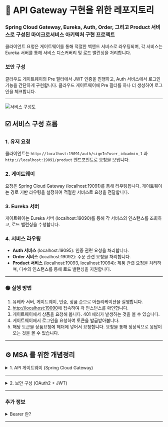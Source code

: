 # 📘 API Gateway 구현을 위한 레포지토리

### Spring Cloud Gateway, Eureka, Auth, Order, 그리고 Product 서비스로 구성된 마이크로서비스 아키텍처 구현 프로젝트
클라이언트 요청은 게이트웨이를 통해 적절한 백엔드 서비스로 라우팅되며, 각 서비스는 Eureka 서버를 통해 서비스 디스커버리 및 로드 밸런싱을 처리합니다.

### 보안 구성
클라우드 게이트웨이의 Pre 필터에서 JWT 인증을 진행하고, Auth 서비스에서 로그인 기능을 간단하게 구현합니다. 클라우드 게이트웨이에 Pre 필터를 하나 더 생성하여 로그인을 체크합니다.

---

![서비스 구성도](https://github.com/user-attachments/assets/8da3878c-1c2b-41ca-9a07-a392a7fc37fc)

## ☑️ 서비스 구성 흐름

### 1. 유저 요청

클라이언트는 `http://localhost:19091/auth/signIn?user_id=admin_1` 과 `http://localhost:19091/product` 엔드포인트로 요청을 보냅니다.

### 2. 게이트웨이

요청은 Spring Cloud Gateway (localhost:19091)를 통해 라우팅됩니다. 게이트웨이는 경로 기반 라우팅을 설정하여 적절한 서비스로 요청을 전달합니다.

### 3. Eureka 서버

게이트웨이는 Eureka 서버 (localhost:19090)를 통해 각 서비스의 인스턴스를 조회하고, 로드 밸런싱을 수행합니다.

### 4. 서비스 라우팅

- **Auth 서비스** (localhost:19095): 인증 관련 요청을 처리합니다.
- **Order 서비스** (localhost:19092): 주문 관련 요청을 처리합니다.
- **Product 서비스** (localhost:19093, localhost:19094): 제품 관련 요청을 처리하며, 다수의 인스턴스를 통해 로드 밸런싱을 지원합니다.

---

### 🟢 실행 방법

1. 유레카 서버, 게이트웨이, 인증, 상품 순으로 어플리케이션을 실행합니다.
2. [http://localhost:19090](http://localhost:19090/)에 접속하여 각 인스턴스를 확인합니다.
3. 게이트웨이에서 상품을 요청해 봅니다. 401 에러가 발생하는 것을 볼 수 있습니다.
4. 게이트웨이에서 로그인을 요청하여 토큰을 발급받아봅니다.
5. 해당 토큰을 상품요청에 헤더에 넣어서 요청합니다. 요청을 통해 정상적으로 응답이 오는 것을 볼 수 있습니다.

---

## ⚙️ MSA 를 위한 개념정리

<details>
<summary>1. API 게이트웨이 (Spring Cloud Gateway)</summary>

### 1.1 API 게이트웨이 개요

<details>
<summary>1.1.1 API 게이트웨이란?</summary>

- API 게이트웨이는 클라이언트의 요청을 받아 백엔드 서비스로 라우팅하고, 다양한 부가 기능을 제공하는 중간 서버입니다.
- 클라이언트와 서비스 간의 단일 진입점 역할을 하며, 보안, 로깅, 모니터링, 요청 필터링 등을 처리합니다.
</details>

<details>
<summary>1.1.2 API 게이트웨이의 주요 기능</summary>

- **라우팅**: 클라이언트 요청을 적절한 서비스로 전달
- **인증 및 권한 부여**: 요청의 인증 및 권한을 검증
- **로드 밸런싱**: 여러 서비스 인스턴스 간의 부하 분산
- **모니터링 및 로깅**: 요청 및 응답을 로깅하고 모니터링
- **요청 및 응답 변환**: 요청과 응답을 변환하거나 필터링
</details>

### 1.2 Spring Cloud Gateway 개요

<details>
<summary>1.2.1 Spring Cloud Gateway란?</summary>

- Spring Cloud Gateway는 Spring 프로젝트의 일환으로 개발된 API 게이트웨이로, 클라이언트 요청을 적절한 서비스로 라우팅하고 다양한 필터링 기능을 제공합니다.
- Spring Cloud Netflix 패키지의 일부로, 마이크로서비스 아키텍처에서 널리 사용됩니다.
</details>

<details>
<summary>1.2.2 Spring Cloud Gateway의 주요 특징</summary>

- **동적 라우팅**: 요청의 URL 패턴에 따라 동적으로 라우팅
- **필터링**: 요청 전후에 다양한 작업을 수행할 수 있는 필터 체인 제공
- **모니터링**: 요청 로그 및 메트릭을 통해 서비스 상태 모니터링
- **보안**: 요청의 인증 및 권한 검증
</details>

### 1.3 Spring Cloud Gateway 설정

<details>
<summary>1.3.1 기본 설정</summary>

Spring Cloud Gateway를 사용하려면 Spring Boot 애플리케이션에 의존성을 추가해야 합니다.

<details>
<summary>`build.gradle` 파일 예시</summary>

```groovy
dependencies {
    implementation 'org.springframework.boot:spring-boot-starter-web'
    implementation 'org.springframework.boot:spring-boot-starter-actuator'
    implementation 'org.springframework.cloud:spring-cloud-starter-gateway'
    implementation 'org.springframework.cloud:spring-cloud-starter-netflix-eureka-client'
}
```
</details>
</details>

<details>
<summary>1.3.2 라우팅 설정</summary>

`application.yml` 파일에서 라우팅 설정을 정의할 수 있습니다.

<details>
<summary>예시 설정 파일</summary>

```yaml
spring:
  cloud:
    gateway:
      discovery:
        locator:
          enabled: true  # 서비스 디스커버리를 통해 동적으로 라우트를 생성하도록 설정
      routes:
        - id: users-service  # 라우트 식별자
          uri: lb://users-service # 'users-service'라는 이름으로 로드 밸런싱된 서비스로 라우팅
          predicates:
            - Path=/users/** # /users/** 경로로 들어오는 요청을 이 라우트로 처리
        - id: orders-service  # 라우트 식별자
          uri: lb://orders-service  # 'orders-service'라는 이름으로 로드 밸런싱된 서비스로 라우팅
          predicates:
            - Path=/orders/** #/orders/** 경로로 들어오는 요청을 이 라우트로 처리

eureka:
  client:
    service-url:
      defaultZone: http://localhost:8761/eureka/
```
</details>
</details>

### 1.4 Spring Cloud Gateway 필터링

<details>
<summary>1.4.1 필터 종류</summary>

- **Global Filter**: 모든 요청에 대해 작동하는 필터
- **Gateway Filter**: 특정 라우트에만 적용되는 필터
</details>

<details>
<summary>1.4.2 필터 구현</summary>

필터를 구현하려면 `GlobalFilter` 또는 `GatewayFilter` 인터페이스를 구현하고, `filter` 메서드를 오버라이드해야 합니다.
</details>

<details>
<summary>1.4.3 필터 주요 객체</summary>

- **Mono**
    - `Mono`는 리액티브 프로그래밍에서 0 또는 1개의 데이터를 비동기적으로 처리합니다.
    - `Mono<Void>`는 아무 데이터도 반환하지 않음을 의미합니다.
- **ServerWebExchange**
    - `ServerWebExchange`는 HTTP 요청과 응답을 캡슐화한 객체입니다.
    - `exchange.getRequest()`로 HTTP 요청을 가져옵니다.
    - `exchange.getResponse()`로 HTTP 응답을 가져옵니다.
- **GatewayFilterChain**
    - `GatewayFilterChain`은 여러 필터를 체인처럼 연결합니다.
    - `chain.filter(exchange)`는 다음 필터로 요청을 전달합니다.
</details>

<details>
<summary>1.4.4 필터 시점별 종류</summary>

- **Pre 필터**
    
    Pre 필터는 요청이 처리되기 전에 실행됩니다. 따라서 Pre 필터에서는 요청을 가로채고 필요한 작업을 수행한 다음, 체인의 다음 필터로 요청을 전달합니다. 이때, 추가적인 비동기 작업을 수행할 필요가 없기 때문에 `then` 메서드를 사용할 필요가 없습니다.

<details>
<summary>Pre 필터 예시</summary>

```java
@Component
public class PreFilter implements GlobalFilter, Ordered {

    @Override
    public Mono<Void> filter(ServerWebExchange exchange, GatewayFilterChain chain) {
        // 요청 로깅
        System.out.println("Request: " + exchange.getRequest().getPath());
        return chain.filter(exchange);
    }

    @Override
    public int getOrder() {  // 필터의 순서를 지정합니다.
        return -1;  // 필터 순서를 가장 높은 우선 순위로 설정합니다.
    }
}
```
</details>

- **Post 필터**
    
    Post 필터는 요청이 처리된 후, 응답이 반환되기 전에 실행됩니다. Post 필터에서는 체인의 다음 필터가 완료된 후에 실행되어야 하는 추가적인 작업을 수행해야 합니다. 따라서 `chain.filter(exchange)`를 호출하여 다음 필터를 실행한 후, `then` 메서드를 사용하여 응답

이 완료된 후에 실행할 작업을 정의합니다.

<details>
<summary>Post 필터 예시</summary>

```java
@Component
public class PostFilter implements GlobalFilter, Ordered {

    @Override
    public Mono<Void> filter(ServerWebExchange exchange, GatewayFilterChain chain) {
        return chain.filter(exchange).then(Mono.fromRunnable(() -> {
            // 응답 로깅
            System.out.println("Response Status: " + exchange.getResponse().getStatusCode());
        }));
    }

    @Override
    public int getOrder() {
        return -1;
    }
}
```
</details>
</details>

</details>

---

<details>
<summary>2. 보안 구성 (OAuth2 + JWT)</summary>

### 2.1 보안 개요

<details>
<summary>2.1.1 보안의 중요성</summary>

마이크로서비스 아키텍처에서는 각 서비스가 독립적으로 배포되고 통신하기 때문에 보안이 매우 중요합니다. 데이터 보호, 인증 및 권한 부여, 통신 암호화 등을 통해 시스템의 보안성을 확보해야 합니다.
</details>

### 2.2 OAuth2 개요

<details>
<summary>2.2.1 OAuth2란?</summary>

OAuth2는 ***토큰 기반의*** 인증 및 권한 부여 프로토콜입니다. 클라이언트 애플리케이션이 리소스 소유자의 권한을 얻어 보호된 리소스에 접근할 수 있도록 합니다. OAuth2는 네 가지 역할을 정의합니다: 리소스 소유자, 클라이언트, 리소스 서버, 인증 서버
</details>

<details>
<summary>2.2.2 OAuth2의 주요 개념</summary>

- **Authorization Code Grant**: 인증 코드를 사용하여 액세스 토큰을 얻는 방식
- **Implicit Grant**: 클라이언트 애플리케이션에서 직접 액세스 토큰을 얻는 방식
- **Resource Owner Password Credentials Grant**: 사용자 이름과 비밀번호를 사용하여 액세스 토큰을 얻는 방식
- **Client Credentials Grant**: 클라이언트 애플리케이션이 자신의 자격 증명을 사용하여 액세스 토큰을 얻는 방식
</details>

### 2.3 JWT 개요

<details>
<summary>2.3.1 JWT란?</summary>

JWT(JSON Web Token)는 JSON 형식의 자가 포함된 토큰으로, 클레임(claim)을 포함하여 사용자에 대한 정보를 전달합니다. JWT는 세 부분으로 구성됩니다: 헤더, 페이로드, 서명. JWT는 암호화를 통해 데이터의 무결성과 출처를 보장합니다.
</details>

### 2.4 Auth 서비스와 Gateway 통합

<details>
<summary>2.4.1 Auth 서비스</summary>

로그인을 담당하는 서비스 어플리케이션을 생성합니다. 로그인을 진행하면 토큰을 발급받고 이 토큰을 사용하여 Gateway를 호출 합니다.
</details>

<details>
<summary>2.4.2 Cloud Gateway</summary>

기존 게이트웨이 코드에 JWT 인증 및 auth-service 라우팅 정보를 추가합니다.

<details>
<summary>build.gradle 파일에 필요한 의존성 추가</summary>

```groovy
dependencies {
	implementation 'io.jsonwebtoken:jjwt:0.12.6'
}
```
</details>
</details>

</details>

---

### 추가 정보

<details>
<summary>Bearer 란?</summary>

`Bearer`는 OAuth 2.0 프로토콜에서 사용하는 인증 토큰 유형 중 하나로, 액세스 토큰을 통해 보호된 리소스에 접근할 수 있도록 합니다. `Bearer` 토큰은 요청 헤더에 포함되어 서버에 전달되며, 서버는 이를 검증하여 요청이 유효한지 확인합니다.

- **간단한 사용법**: 클라이언트는 서버에서 받은 `Bearer` 토큰을 HTTP 요청 헤더에 포함시키기만 하면 됩니다.
- **서버 측 검증**: 서버는 이 토큰을 검증하여 요청이 인증된 사용자의 요청인지 확인합니다. 일반적으로 토큰의 유효성, 만료 시간 등을 확인합니다.
- **보안**: `Bearer` 토큰은 HTTPS를 통해 전달되어야 합니다. 이를 통해 토큰이 전송 중에 도난당하지 않도록 보호할 수 있습니다.
</details>

---
